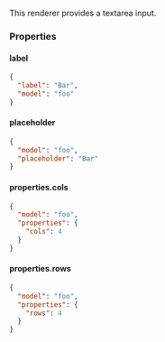 This renderer provides a textarea input.

### Properties

#### label

```json
{
  "label": "Bar",
  "model": "foo"
}
```

#### placeholder

```json
{
  "model": "foo",
  "placeholder": "Bar"
}
```

#### properties.cols

```json
{
  "model": "foo",
  "properties": {
    "cols": 4
  }
}
```

#### properties.rows

```json
{
  "model": "foo",
  "properties": {
    "rows": 4
  }
}
```

